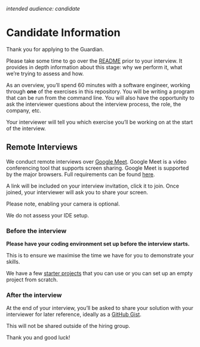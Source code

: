 _intended audience: candidate_

# Candidate Information

Thank you for applying to the Guardian.

Please take some time to go over the [README](./README.md) prior to your interview.
It provides in depth information about this stage: why we perform it, what we’re trying to assess and how.

As an overview, you’ll spend 60 minutes with a software engineer, 
working through **one** of the exercises in this repository. 
You will be writing a program that can be run from the command line. You will also have the opportunity to ask the interviewer questions about the interview process, the role, the company, etc.

Your interviewer will tell you which exercise you’ll be working on at the start of the interview.

## Remote Interviews
We conduct remote interviews over [Google Meet](https://meet.google.com/).
Google Meet is a video conferencing tool that supports screen sharing.
Google Meet is supported by the major browsers. Full requirements can be found [here](https://support.google.com/meet/answer/7317473?hl=en-GB).

A link will be included on your interview invitation, click it to join.
Once joined, your interviewer will ask you to share your screen.

Please note, enabling your camera is optional.

We do not assess your IDE setup.

### Before the interview
**Please have your coding environment set up before the interview starts.**

This is to ensure we maximise the time we have for you to demonstrate your skills.

We have a few [starter projects](https://github.com/guardian/coding-exercise-project) that you can use or you can set up an empty project from scratch.

### After the interview
At the end of your interview, you’ll be asked to share your solution with your interviewer for later reference,
ideally as a [GitHub Gist](https://gist.github.com/).

This will not be shared outside of the hiring group. 

Thank you and good luck!
